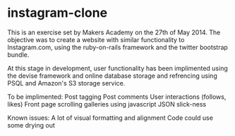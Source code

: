 instagram-clone
===============

This is an exercise set by Makers Academy on the 27th of May 2014.
The objective was to create a website with similar functionality to Instagram.com, using the ruby-on-rails framework and the twitter bootstrap bundle.

At this stage in development, user functionality has been implimented using the devise framework and online database storage and refrencing using PSQL and Amazon's S3 storage service.

To be implimented:
	Post tagging
	Post comments
	User interactions (follows, likes)
	Front page scrolling galleries using javascript
	JSON slick-ness

Known issues:
	A lot of visual formatting and alignment
	Code could use some drying out